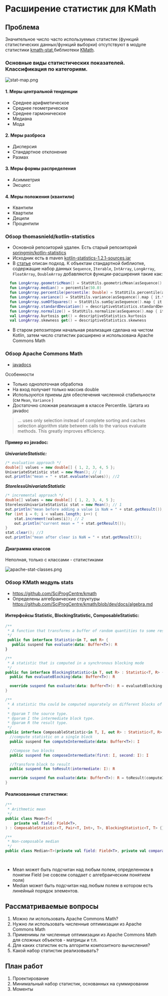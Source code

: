 # Расширение статистик для KMath


## Проблема

Значительное число часто используемых статистик (функций статистических данных/функций выборки) отсутствуют в модуле
статистики [kmath-stat ](https://github.com/SciProgCentre/kmath/tree/dev/kmath-stat)
библиотеки [KMath](https://github.com/SciProgCentre/kmath).


### Основные виды статистических показателей. Классификация по категориям.

![stat-map.png](stat-map.png)


#### 1. Меры центральной тенденции

* Среднее арифметическое
* Среднее геометрическое
* Среднее гармоническое
* Медиана
* Мода

#### 2. Меры разброса

* Дисперсия
* Стандартное отклонение
* Размах

#### 3. Меры формы распределения

* Асимметрия
* Эксцесс

#### 4. Меры положения (квантили)

* Квантили
* Квартили
* Децили
* Процентили


### Обзор thomasnield/kotlin-statistics

* Основной репозиторий удален. Есть старый репозиторий [springmin/kotlin-statistics](https://github.com/springmin/kotlin-statistics/tree/apache-common-math-refactor)
* Исходник есть в
  maven [kotlin-statistics-1.2.1-sources.jar](https://repo1.maven.org/maven2/org/nield/kotlin-statistics/1.2.1/kotlin-statistics-1.2.1-sources.jar)
* В [статье](https://medium.com/data-science/introduction-to-kotlin-statistics-cdad3be88b5) описан подход. К объектам
  стандартной библиотке, содержащие набор данных `Sequence`, `Iterable`, `IntArray`, `LongArray`, `FloatArray`, `DoubleArray`
  добавляются функции-расширения такие как:
```kotlin
  fun LongArray.geometricMean() = StatUtils.geometricMean(asSequence().map { it.toDouble() }.toList().toDoubleArray() )
  fun LongArray.median() = percentile(50.0)
  fun LongArray.percentile(percentile: Double) = StatUtils.percentile(asSequence().map { it.toDouble() }.toList().toDoubleArray(), percentile)
  fun LongArray.variance() = StatUtils.variance(asSequence().map { it.toDouble() }.toList().toDoubleArray())
  fun LongArray.sumOfSquares() = StatUtils.sumSq(asSequence().map { it.toDouble() }.toList().toDoubleArray())
  fun LongArray.standardDeviation() = descriptiveStatistics.standardDeviation
  fun LongArray.normalize() = StatUtils.normalize(asSequence().map { it.toDouble() }.toList().toDoubleArray())
  val LongArray.kurtosis get() = descriptiveStatistics.kurtosis
  val LongArray.skewness get() = descriptiveStatistics.skewness
 ```  
* В старом репозитории начальная реализация сделана на чистом Kotlin, затем число статистик расширено и использована Apache Commons Math


### Обзор Apache Commons Math

* [javadocs](https://commons.apache.org/proper/commons-math/javadocs/api-3.6.1/org/apache/commons/math3/stat/descriptive/package-summary.html)

Особенности

* Только однопоточная обработка
* На вход получает только массив double
* Используются приемы для обеспечения численной стабильности (см `Mean`, `Variance` )
* Достаточно сложная реализация в классе Percentile. Цитата из javadoc
> ... uses only selection instead of complete sorting and caches selection algorithm state between calls to the various evaluate methods. This greatly improves efficiency.


#### Пример из javadoc:

**_UnivariateStatistic:_**

```java
/* evaluation approach */
double[] values = new double[] { 1, 2, 3, 4, 5 };
UnivariateStatistic stat = new Mean(); // 1
out.println("mean = " + stat.evaluate(values)); //2
```

**_StorelessUnivariateStatistic_**

```java
/* incremental approach */
double[] values = new double[] { 1, 2, 3, 4, 5 };
StorelessUnivariateStatistic stat = new Mean(); // 1
out.println("mean before adding a value is NaN = " + stat.getResult());
for (int i = 0; i < values.length; i++) {
    stat.increment(values[i]); // 2
    out.println("current mean = " + stat.getResult());
}
stat.clear(); //3
out.println("mean after clear is NaN = " + stat.getResult());
```


#### Диаграмма классов

Неполная, только с классами - статистиками

![apache-stat-classes.png](apache-stat-classes.png)


### Обзор KMath модуль stats

* https://github.com/SciProgCentre/kmath
* Определены алгебраические структуры https://github.com/SciProgCentre/kmath/blob/dev/docs/algebra.md 


#### Интерфейсы Statistic, BlockingStatistic, ComposableStatistic:

```kotlin
/**
 * A function that transforms a buffer of random quantities to some resulting value
 */
 public fun interface Statistic<in T, out R> {
   public suspend fun evaluate(data: Buffer<T>): R
}
```

```kotlin
/**
 * A statistic that is computed in a synchronous blocking mode
 */
public fun interface BlockingStatistic<in T, out R> : Statistic<T, R> {
  public fun evaluateBlocking(data: Buffer<T>): R

  override suspend fun evaluate(data: Buffer<T>): R = evaluateBlocking(data)
}
```

```kotlin
/**
 * A statistic tha could be computed separately on different blocks of data and then composed
 *
 * @param T the source type.
 * @param I the intermediate block type.
 * @param R the result type.
 */
public interface ComposableStatistic<in T, I, out R> : Statistic<T, R> {
  //compute statistic on a single block
  public suspend fun computeIntermediate(data: Buffer<T>): I

  //Compose two blocks
  public suspend fun composeIntermediate(first: I, second: I): I

  //Transform block to result
  public suspend fun toResult(intermediate: I): R

  override suspend fun evaluate(data: Buffer<T>): R = toResult(computeIntermediate(data))
}
```


#### Реализованные статистики:

```kotlin
/**
 * Arithmetic mean
 */
public class Mean<T>(
    private val field: Field<T>,
) : ComposableStatistic<T, Pair<T, Int>, T>, BlockingStatistic<T, T> {}
```

```kotlin
/**
 * Non-composable median
 */
public class Median<T>(private val field: Field<T>, private val comparator: Comparator<T>) : BlockingStatistic<T, T> {}

  
```

* Mean может быть подсчитан над любым полем, определенном в понятии Field (не совсем сопадает с алгебраическим понятием поля)
* Median может быть подсчитан над любым полем в котором есть линейный порядок элементов.


## Рассматриваемые вопросы

 1. Можно ли использовать Apache Commons Math?
 2. Нужно ли использовать численные оптимизации из Apache Commons Math
 3. Применимы ли численные оптимизации из Apache Commons Math для сложных объектов - матрицы и т.п.
 4. Для каких статистик есть алгоритм композитного вычисления?
 5. Какой набор статистик реализовывать?


## План работ

1) Проектирование
2) Минимальный набор статистик, основанных на суммировании
3) Моменты